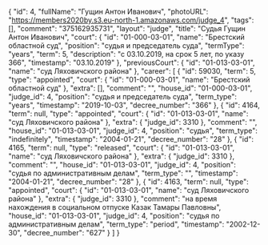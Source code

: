 {
    "id": 4,
    "fullName": "Гущин Антон Иванович",
    "photoURL": "https://members2020by.s3.eu-north-1.amazonaws.com/judge_4",
    "tags": [],
    "comment": "375162935731",
    "layout": "judge",
    "title": "Судья Гущин Антон Иванович",
    "court": {
        "id": "01-000-03-01",
        "name": "Брестский областной суд",
        "position": "судья и председатель суда",
        "termType": "years",
        "term": 5,
        "description": "c 03.10.2019, на срок 5 лет, по указу 366",
        "timestamp": "03.10.2019"
    },
    "previousCourt": {
        "id": "01-013-03-01",
        "name": "суд Ляховичского района"
    },
    "career": [
        {
            "id": 59030,
            "term": 5,
            "type": "appointed",
            "court": {
                "id": "01-000-03-01",
                "name": "Брестский областной суд"
            },
            "extra": [],
            "comment": "",
            "house_id": "01-000-03-01",
            "judge_id": 4,
            "position": "судья и председатель суда",
            "term_type": "years",
            "timestamp": "2019-10-03",
            "decree_number": "366"
        },
        {
            "id": 4164,
            "term": null,
            "type": "appointed",
            "court": {
                "id": "01-013-03-01",
                "name": "суд Ляховичского района"
            },
            "extra": {
                "judge_id": 3310
            },
            "comment": "",
            "house_id": "01-013-03-01",
            "judge_id": 4,
            "position": "судья",
            "term_type": "indefinitely",
            "timestamp": "2004-01-21",
            "decree_number": "28"
        },
        {
            "id": 4165,
            "term": null,
            "type": "released",
            "court": {
                "id": "01-013-03-01",
                "name": "суд Ляховичского района"
            },
            "extra": {
                "judge_id": 3310
            },
            "comment": "",
            "house_id": "01-013-03-01",
            "judge_id": 4,
            "position": "судья по административным делам",
            "term_type": "",
            "timestamp": "2004-01-21",
            "decree_number": "28"
        },
        {
            "id": 4163,
            "term": null,
            "type": "appointed",
            "court": {
                "id": "01-013-03-01",
                "name": "суд Ляховичского района"
            },
            "extra": {
                "judge_id": 3310
            },
            "comment": "на время нахождения в социальном отпуске Казак Тамары Павловны",
            "house_id": "01-013-03-01",
            "judge_id": 4,
            "position": "судья по административным делам",
            "term_type": "period",
            "timestamp": "2002-12-30",
            "decree_number": "627"
        }
    ]
}